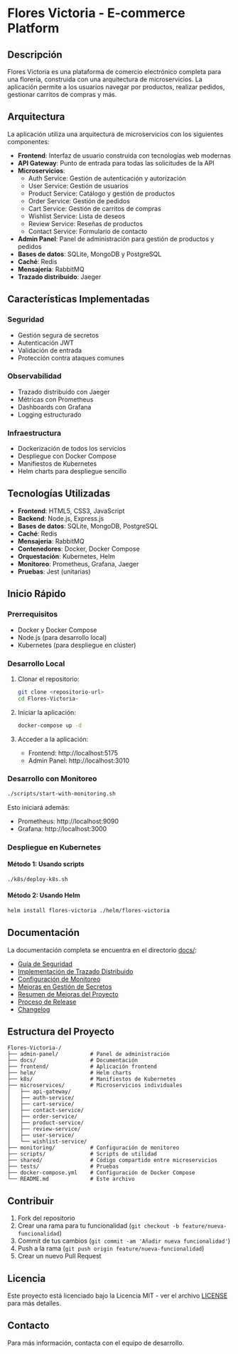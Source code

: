 # Flores Victoria - E-commerce Platform

## Descripción

Flores Victoria es una plataforma de comercio electrónico completa para una florería, construida con una arquitectura de microservicios. La aplicación permite a los usuarios navegar por productos, realizar pedidos, gestionar carritos de compras y más.

## Arquitectura

La aplicación utiliza una arquitectura de microservicios con los siguientes componentes:

- **Frontend**: Interfaz de usuario construida con tecnologías web modernas
- **API Gateway**: Punto de entrada para todas las solicitudes de la API
- **Microservicios**:
  - Auth Service: Gestión de autenticación y autorización
  - User Service: Gestión de usuarios
  - Product Service: Catálogo y gestión de productos
  - Order Service: Gestión de pedidos
  - Cart Service: Gestión de carritos de compras
  - Wishlist Service: Lista de deseos
  - Review Service: Reseñas de productos
  - Contact Service: Formulario de contacto
- **Admin Panel**: Panel de administración para gestión de productos y pedidos
- **Bases de datos**: SQLite, MongoDB y PostgreSQL
- **Caché**: Redis
- **Mensajería**: RabbitMQ
- **Trazado distribuido**: Jaeger

## Características Implementadas

### Seguridad
- Gestión segura de secretos
- Autenticación JWT
- Validación de entrada
- Protección contra ataques comunes

### Observabilidad
- Trazado distribuido con Jaeger
- Métricas con Prometheus
- Dashboards con Grafana
- Logging estructurado

### Infraestructura
- Dockerización de todos los servicios
- Despliegue con Docker Compose
- Manifiestos de Kubernetes
- Helm charts para despliegue sencillo

## Tecnologías Utilizadas

- **Frontend**: HTML5, CSS3, JavaScript
- **Backend**: Node.js, Express.js
- **Bases de datos**: SQLite, MongoDB, PostgreSQL
- **Caché**: Redis
- **Mensajería**: RabbitMQ
- **Contenedores**: Docker, Docker Compose
- **Orquestación**: Kubernetes, Helm
- **Monitoreo**: Prometheus, Grafana, Jaeger
- **Pruebas**: Jest (unitarias)

## Inicio Rápido

### Prerrequisitos
- Docker y Docker Compose
- Node.js (para desarrollo local)
- Kubernetes (para despliegue en clúster)

### Desarrollo Local

1. Clonar el repositorio:
   ```bash
   git clone <repositorio-url>
   cd Flores-Victoria-
   ```

2. Iniciar la aplicación:
   ```bash
   docker-compose up -d
   ```

3. Acceder a la aplicación:
   - Frontend: http://localhost:5175
   - Admin Panel: http://localhost:3010

### Desarrollo con Monitoreo

```bash
./scripts/start-with-monitoring.sh
```

Esto iniciará además:
- Prometheus: http://localhost:9090
- Grafana: http://localhost:3000

### Despliegue en Kubernetes

#### Método 1: Usando scripts
```bash
./k8s/deploy-k8s.sh
```

#### Método 2: Usando Helm
```bash
helm install flores-victoria ./helm/flores-victoria
```

## Documentación

La documentación completa se encuentra en el directorio [docs/](docs/):

- [Guía de Seguridad](docs/SECURITY_GUIDELINES.md)
- [Implementación de Trazado Distribuido](docs/DISTRIBUTED_TRACING_IMPLEMENTATION.md)
- [Configuración de Monitoreo](docs/MONITORING_SETUP.md)
- [Mejoras en Gestión de Secretos](docs/SECRET_MANAGEMENT_IMPROVEMENTS.md)
- [Resumen de Mejoras del Proyecto](docs/PROJECT_IMPROVEMENTS_SUMMARY.md)
- [Proceso de Release](docs/RELEASE_PROCESS.md)
- [Changelog](CHANGELOG.md)

## Estructura del Proyecto

```
Flores-Victoria-/
├── admin-panel/          # Panel de administración
├── docs/                 # Documentación
├── frontend/             # Aplicación frontend
├── helm/                 # Helm charts
├── k8s/                  # Manifiestos de Kubernetes
├── microservices/        # Microservicios individuales
│   ├── api-gateway/
│   ├── auth-service/
│   ├── cart-service/
│   ├── contact-service/
│   ├── order-service/
│   ├── product-service/
│   ├── review-service/
│   ├── user-service/
│   └── wishlist-service/
├── monitoring/           # Configuración de monitoreo
├── scripts/              # Scripts de utilidad
├── shared/               # Código compartido entre microservicios
├── tests/                # Pruebas
├── docker-compose.yml    # Configuración de Docker Compose
└── README.md             # Este archivo
```

## Contribuir

1. Fork del repositorio
2. Crear una rama para tu funcionalidad (`git checkout -b feature/nueva-funcionalidad`)
3. Commit de tus cambios (`git commit -am 'Añadir nueva funcionalidad'`)
4. Push a la rama (`git push origin feature/nueva-funcionalidad`)
5. Crear un nuevo Pull Request

## Licencia

Este proyecto está licenciado bajo la Licencia MIT - ver el archivo [LICENSE](LICENSE) para más detalles.

## Contacto

Para más información, contacta con el equipo de desarrollo.